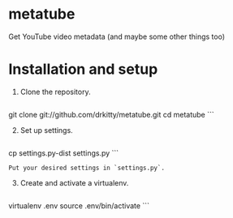 metatube
========

Get YouTube video metadata (and maybe some other things too)

# Installation and setup

1. Clone the repository.

    ```none 
git clone git://github.com/drkitty/metatube.git
cd metatube
    ```

2. Set up settings.

    ```none
cp settings.py-dist settings.py
    ```

    Put your desired settings in `settings.py`.

3. Create and activate a virtualenv.

    ```none
virtualenv .env
source .env/bin/activate
    ```
    

